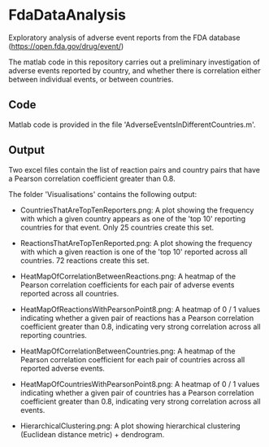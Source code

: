 # FdaDataAnalysis


Exploratory analysis of adverse event reports from the FDA database (https://open.fda.gov/drug/event/)

The matlab code in this repository carries out a preliminary investigation of adverse events reported by country, and whether there is correlation either between individual events, or between countries. 

## Code


Matlab code is provided in the file 'AdverseEventsInDifferentCountries.m'.


## Output 

Two excel files contain the list of reaction pairs and country pairs that have a Pearson correlation coefficient greater than 0.8.

The folder 'Visualisations' contains the following output:

* CountriesThatAreTopTenReporters.png: A plot showing the frequency with which a given country appears as one of the 'top 10' reporting countries for that event. Only 25 countries create this set. 

* ReactionsThatAreTopTenReported.png: A plot showing the frequency with which a given reaction is one of the 'top 10' reported across all countries. 72 reactions create this set. 

* HeatMapOfCorrelationBetweenReactions.png: A heatmap of the Pearson correlation coefficients for each pair of adverse events reported across all countries.

* HeatMapOfReactionsWithPearsonPoint8.png: A heatmap of 0 / 1 values indicating whether a given pair of reactions has a Pearson correlation coefficient greater than 0.8, indicating very strong correlation across all reporting countries. 

* HeatMapOfCorrelationBetweenCountries.png: A heatmap of the Pearson correlation coefficient for each pair of countries across all reported adverse events. 

* HeatMapOfCountriesWithPearsonPoint8.png: A heatmap of 0 / 1 values indicating whether a given pair of countries has a Pearson correlation coefficient greater than 0.8, indicating very strong correlation across all events. 

* HierarchicalClustering.png: A plot showing hierarchical clustering (Euclidean distance metric) + dendrogram. 
